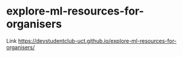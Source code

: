 # explore-ml-resources-for-organisers

Link https://devstudentclub-uct.github.io/explore-ml-resources-for-organisers/
